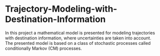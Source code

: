 # Trajectory-Modeling-with-Destination-Information
In this project a mathematical model is presented for modeling trajectories with destination information, where uncertainties are taken into account. The presented model is based on a class of stochastic processes called conditionally Markov (CM) processes.
